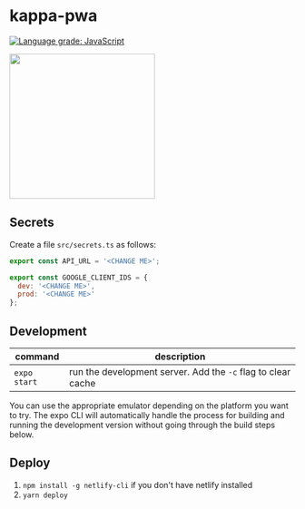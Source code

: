 # kappa-pwa

[![Language grade: JavaScript](https://img.shields.io/lgtm/grade/javascript/g/jtaylorchang/kappa-pwa.svg?logo=lgtm&logoWidth=18)](https://lgtm.com/projects/g/jtaylorchang/kappa-pwa/context:javascript)

<img src="assets/icon.png" width="256" />

## Secrets

Create a file `src/secrets.ts` as follows:

```javascript
export const API_URL = '<CHANGE ME>';

export const GOOGLE_CLIENT_IDS = {
  dev: '<CHANGE ME>',
  prod: '<CHANGE ME>'
};
```

## Development

| command      | description                                                  |
| ------------ | ------------------------------------------------------------ |
| `expo start` | run the development server. Add the `-c` flag to clear cache |

You can use the appropriate emulator depending on the platform you want to try. The expo CLI will automatically handle the process for building and running the development version without going through the build steps below.

## Deploy

1. `npm install -g netlify-cli` if you don't have netlify installed
2. `yarn deploy`
